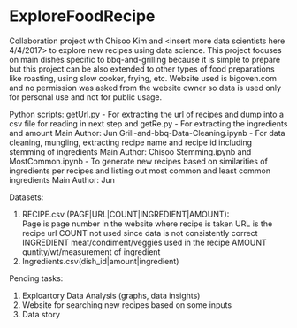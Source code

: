 # ExploreFoodRecipe
Collaboration project with Chisoo Kim and <insert more data scientists here 4/4/2017> to explore new recipes using data science.  This project focuses on main dishes specific to bbq-and-grilling because it is simple to prepare but this project can be also extended to other types of food preparations like roasting, using slow cooker, frying, etc.  Website used is bigoven.com and no permission was asked from the website owner so data is used only for personal use and not for public usage.

Python scripts:
getUrl.py - For extracting the url of recipes and dump into a csv file for reading in next step  and getRe.py - For extracting the ingredients and amount  Main Author: Jun
Grill-and-bbq-Data-Cleaning.ipynb - For data cleaning, mungling, extracting recipe name and recipe id including stemming of ingredients Main Author: Chisoo
Stemming.ipynb and MostCommon.ipynb - To generate new recipes based on similarities of ingredients per recipes and listing out most common and least common ingredients Main Author: Jun

Datasets:  
 1) RECIPE.csv   (PAGE|URL|COUNT|INGREDIENT|AMOUNT):  
 Page is page number in the website where recipe is taken
 URL is the recipe url
 COUNT not used since data is not consistently correct
 INGREDIENT meat/condiment/veggies used in the recipe
 AMOUNT quntity/wt/measurement of ingredient
 2) Ingredients.csv(dish_id|amount|ingredient)
 
Pending tasks:
1) Exploartory Data Analysis (graphs, data insights)
2) Website for searching new recipes based on some inputs
3) Data story
